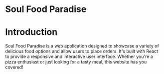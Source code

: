 # Soul Food Paradise

# Introduction
 Soul Food Paradise is a web application designed to showcase a variety of delicious food options and allow users to place orders. It's built with React to provide a responsive and interactive user interface. Whether you're a pizza enthusiast or just looking for a tasty meal, this website has you covered!
